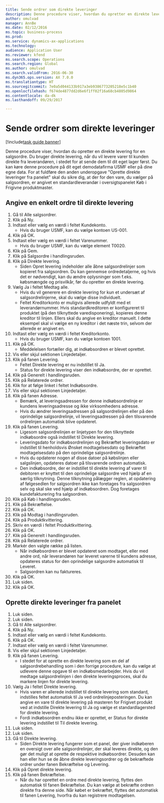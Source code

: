 ```yaml
--- 
title: Sende ordrer som direkte leveringer
description: Denne procedure viser, hvordan du opretter en direkte levering for en salgsordre.
author: omulvad
manager: AnnBe
ms.date: 02/12/2016
ms.topic: business-process
ms.prod: 
ms.service: dynamics-ax-applications
ms.technology: 
audience: Application User
ms.reviewer: kfend
ms.search.scope: Operations
ms.search.region: Global
ms.author: omulvad
ms.search.validFrom: 2016-06-30
ms.dyn365.ops.version: AX 7.0.0
ms.translationtype: HT
ms.sourcegitcommit: 7e0a5d044133b917a3eb9386773205218e5c1b40
ms.openlocfilehash: f674de4877dd2d6e6f1ff02f16a68cb4805d9864
ms.contentlocale: da-dk
ms.lasthandoff: 09/29/2017

---
```

# <a name="ship-orders-as-direct-deliveries"></a>Sende ordrer som direkte leveringer

[!include[task guide banner](../../includes/task-guide-banner.md)]

Denne procedure viser, hvordan du opretter en direkte levering for en salgsordre. Du bruger direkte levering, når du vil levere varer til kunden direkte fra leverandøren, i stedet for at sende dem til dit eget lager først. Du kan køre denne procedure på dit eget demodatafirma USMF eller på dine egne data. For at fuldføre den anden underopgave "Oprette direkte leveringer fra panelet" skal du sikre dig, at der for den vare, du vælger på salgsordren, er angivet en standardleverandør i oversigtspanelet Køb i Frigivne produktmaster.


## <a name="set-an-individual-order-for-direct-delivery"></a>Angive en enkelt ordre til direkte levering
1. Gå til Alle salgsordrer.
2. Klik på Ny.
3. Indtast eller vælg en værdi i feltet Kundekonto.
    * Hvis du bruger USMF, kan du vælge kontoen US-001.  
4. Klik på OK.
5. Indtast eller vælg en værdi i feltet Varenummer.
    * Hvis du bruger USMF, kan du vælge element T0020.  
6. Klik på Gem.
7. Klik på Salgsordre i handlingsruden.
8. Klik på Direkte levering.
    * Siden Opret levering indeholder alle åbne salgsordrelinjer som kopieret fra salgsordren. Du kan gennemse ordredetaljerne, og hvis det er nødvendigt, kan du ændre oplysninger som f.eks. købsmængde og prisvilkår, før du opretter en direkte levering.  
9. Vælg Ja i feltet Medtag alle.
    * Hvis du vil generere en direkte levering for kun et undersæt af salgsordrelinjerne, skal du vælge disse individuelt.  
    * Feltet Kreditorkonto er muligvis allerede udfyldt med et leverandørnummer. Hvis standardkreditoren er konfigureret til produktet (på den tilknyttede varedisponering), kopieres denne kreditor til linjen. Ellers skal du angive en kreditor manuelt. I dette eksempel skal vi vælge en ny kreditor i det næste trin, selvom der allerede er angivet en.   
10. Indtast eller vælg en værdi i feltet Kreditorkonto.
    * Hvis du bruger USMF, kan du vælge kontoen 1001.  
11. Klik på OK.
    * Meddelelsen fortæller dig, at indkøbsordren er blevet oprettet.   
12. Vis eller skjul sektionen Linjedetaljer.
13. Klik på fanen Levering.
    * Feltet Direkte levering er nu indstillet til Ja.  
    * Status for direkte levering viser den indkøbsordre, der er oprettet.   
14. Klik på Generelt i handlingsruden.
15. Klik på Relaterede ordrer.
16. Klik for at følge linket i feltet Indkøbsordre.
17. Vis eller skjul sektionen Linjedetaljer.
18. Klik på fanen Adresse.
    * Bemærk, at leveringsadressen for denne indkøbsordrelinje er kundens leveringsadresse og ikke virksomhedens adresse.  
    * Hvis du ændrer leveringsadressen på salgsordrelinjen eller på den oprindelige salgsordrelinje, vil leveringsadressen på den tilsvarende ordrelinjen automatisk blive opdateret.  
19. Klik på fanen Levering.
    * Ligesom salgsordrelinjen er linjetypen for den tilknyttede indkøbsordre også indstillet til Direkte levering.  
    * Leveringsdato for indkøbsordrelinjen og Bekræftet leveringsdato er indstillet til henholdsvis Ønsket modtagelsesdato og Bekræftet modtagelsesdato på den oprindelige salgsordrelinje.   
    * Hvis du opdaterer nogen af disse datoer på købslinjen eller salgslinjen, opdateres datoer på tilsvarende ordren automatisk.     
    * Den indkøbsordre, der er indstillet til direkte levering af varer til debitoren er knyttet til den oprindelige salgsordre ved hjælp af en særlig tilknytning. Denne tilknytning pålægger reglen, at opdatering af følgesedlen for salgsordren ikke kan foretages fra salgsordren selv og skal ske ved hjælp af indkøbsordren. Dog foretages kundefakturering fra salgsordren.  
20. Klik på Køb i handlingsruden.
21. Klik på Bekræftelse.
22. Klik på OK.
23. Klik på Modtag i handlingsruden.
24. Klik på Produktkvittering.
25. Skriv en værdi i feltet Produktkvittering.
26. Klik på OK.
27. Klik på Generelt i handlingsruden.
28. Klik på Relaterede ordrer.
29. Markér den valgte række på listen.
    * Når indkøbsordren er blevet opdateret som modtaget, eller med andre ord, når leverandøren har leveret varerne til kundens adresse, opdateres status for den oprindelige salgsordre automatisk til Leveret.  
    * Salgsordren kan nu faktureres.    
30. Klik på OK.
31. Luk siden.
32. Klik på OK.

## <a name="create-direct-deliveries-from-the-workbench"></a>Oprette direkte leveringer fra panelet
1. Luk siden.
2. Luk siden.
3. Gå til Alle salgsordrer.
4. Klik på Ny.
5. Indtast eller vælg en værdi i feltet Kundekonto.
6. Klik på OK.
7. Indtast eller vælg en værdi i feltet Varenummer.
8. Vis eller skjul sektionen Linjedetaljer.
9. Klik på fanen Levering.
    * I stedet for at oprette en direkte levering som en del af salgsordrebehandling som i den forrige procedure, kan du vælge at udlevere denne opgave til en indkøbsmedarbejder. Hvis du vil medtage salgsordrelinjen i den direkte leveringsproces, skal du markere linjen for direkte levering.  
10. Vælg Ja i feltet Direkte levering.
    *   Hvis varen er allerede indstillet til direkte levering som standard, indstilles feltet automatisk til Ja ved ordrelinjeposteringen. Du kan angive en vare til direkte levering på masteren for Frigivet produkt ved at indstille Direkte levering til Ja og vælge et standardlagersted for direkte levering.  
    * Fordi indkøbsordren endnu ikke er oprettet, er Status for direkte levering indstillet til Til direkte levering.   
11. Luk siden.
12. Luk siden.
13. Gå til Direkte levering.
    * Siden Direkte levering fungerer som et panel, der giver indkøberen en oversigt over alle salgsordrelinjer, der skal leveres direkte, og den gør det muligt at oprette de respektive indkøbsordrer. Desuden kan han eller hun se de åbne direkte leveringsordrer og de bekræftede ordrer under fanen Bekræftelse og Levering.   
14. Klik på Opret direkte levering.
15. Klik på fanen Bekræftelse.
    * Når du har oprettet en ordre med direkte levering, flyttes den automatisk til fanen Bekræftelse. Du kan vælge at bekræfte ordren direkte fra denne side. Når købet er bekræftet, flyttes det automatisk til fanen Levering, hvorfra du kan registrere modtagelsen.  


